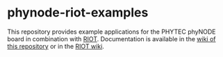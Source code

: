 # phynode-riot-examples

This repository provides example applications for the PHYTEC phyNODE board in
combination with [RIOT](https://github.com/RIOT-OS/RIOT). Documentation is
available in the [wiki of this
repository](https://github.com/PHYTEC-Messtechnik-GmbH/phynode-riot-examples/wiki)
or in the [RIOT
wiki](https://github.com/RIOT-OS/RIOT/wiki/Board%3A-Phytec-phyWAVE-KW22).
